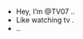 - Hey, I’m @TV07 ..
- Like watching tv .
- ..

  
<!---
TV07/TV07 is a ✨ special ✨ repository because its `README.md` (this file) appears on your GitHub profile.
You can click the Preview link to take a look at your changes.
--->
